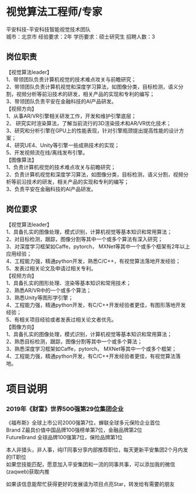 # 视觉算法工程师/专家
平安科技-平安科技智能视觉技术团队  
城市：北京市 经验要求：2年 学历要求：硕士研究生  招聘人数：3

## 岗位职责
【视觉算法leader】   
1、带领团队负责计算机视觉的技术难点攻关与前瞻研究；   
2、带领团队负责计算机视觉和深度学习算法，如图像分类，目标检测，语义分割，视频分析等前沿技术的研发，相关产品的实现和专利的编写；   
3、带领团队负责平安在金融科技的AI产品研发。   
【视频方向】   
1、从事AR/VR引擎相关研发工作，开发和维护引擎底层；   
2、 研究实时渲染算法，了解当前流行的3D渲染技术和AR/VR优化技术；   
3、研究和分析引擎在GPU上的性能表现，针对引擎瓶颈提出提高性能的设计方案；   
4、研究UE4、Unity等引擎一些成熟技术的实现；   
5、开发视频流在线/离线发布引擎。   
【图像算法】   
1、负责计算机视觉的技术难点攻关与前瞻研究；   
2、负责计算机视觉和深度学习算法，如图像分类，目标检测，语义分割，视频分析等前沿技术的研发，相关产品的实现和专利的编写；   
3、负责平安在金融科技的AI产品研发。

## 岗位要求
【视觉算法leader】   
1、具备扎实的图像处理，模式识别，计算机视觉等基本知识和常用算法；    
2、对目标检测，跟踪，图像分割等其中一个或多个算法有深入研究；    
3、对深度学习框架如Caffe，pytorch， MXNet等其中一个或多个框架有2年以上应用经验；    
4、工程能力强，精通python开发，熟悉C/C++，有视觉算法落地开发经验；    
5、发表过相关论文及申请过相关专利。   
【视频方向】   
1、具备扎实的图形处理、渲染等基本知识和常用技术；    
2、熟悉AR/VR中的一个或多个算法；    
3、熟悉Unity等图形学引擎；    
4、工程能力强，精通python开发，有C/C++开发经验者更佳，有图形落地开发经验；    
5、有相关项目经验或者发表过相关论文者优先。   
【图像方向】   
1、具备扎实的图像处理，模式识别，计算机视觉等基本知识和常用算法；    
2、熟悉目标检测，跟踪，图像分割等其中一个或多个算法；    
3、熟悉深度学习框架如Caffe，pytorch， MXNet等其中一个或多个框架；    
4、工程能力强，精通python开发，有C/C++开发经验者更佳，有视觉算法落地。

# 项目说明

### 2019年《财富》世界500强第29位集团企业
《福布斯》全球上市公司2000强第7位，蝉联全球多元保险企业首位  
Brand Z最具价值中国品牌100强榜单第7位，金融品牌第2位  
FutureBrand 全球品牌100强第7位，保险品牌第1位

本人非猎头，非人事，纯IT同事分享内部推荐职位，每天更新平安集团2个月内发的IT职位  
如果您技能匹配，愿意加入平安集团和一流的同事共事，可以添加我的微信(zaqweb)获取内推 

如果该信息能帮忙获得更好的发展请为项目点亮Star，转发给有需要的朋友




